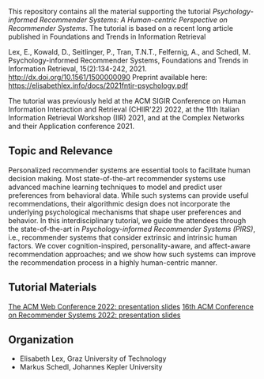 This repository contains all the material supporting the tutorial *Psychology-informed Recommender Systems: A Human-centric Perspective on Recommender Systems*. The tutorial is based on a recent long article published in Foundations and Trends in Information Retrieval

Lex, E., Kowald, D., Seitlinger, P., Tran, T.N.T., Felfernig, A., and Schedl, M. Psychology-informed Recommender Systems, 
Foundations and Trends in Information Retrieval, 15(2):134-242, 2021. http://dx.doi.org/10.1561/1500000090
Preprint available here: https://elisabethlex.info/docs/2021fntir-psychology.pdf

The tutorial was previously held at the ACM SIGIR Conference on Human Information Interaction and Retrieval (CHIIR'22) 2022, at the 11th Italian Information Retrieval Workshop (IIR) 2021, and at the Complex Networks and their Application conference 2021.

## Topic and Relevance
Personalized recommender systems are essential tools to facilitate human decision making. Most state-of-the-art recommender systems use advanced machine learning techniques to model and predict user preferences from behavioral data. While such systems can provide useful recommendations, their algorithmic design does not incorporate the underlying psychological mechanisms that shape user preferences and behavior. 
In this interdisciplinary tutorial, we guide the attendees through the state-of-the-art in *Psychology-informed Recommender Systems (PIRS)*, i.e., recommender systems that consider extrinsic and intrinsic human factors. We cover cognition-inspired, personality-aware, and affect-aware recommendation approaches; and we show how such systems can improve the recommendation process in a highly human-centric manner.

## Tutorial Materials

[The ACM Web Conference 2022: presentation slides](Tutorial_PIRS_WEB_2022.pdf)
[16th ACM Conference on Recommender Systems 2022: presentation slides](Tutorial_PIRS_RecSys_2022.pdf)

## Organization

* Elisabeth Lex, Graz University of Technology
* Markus Schedl, Johannes Kepler University
